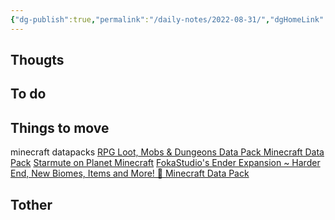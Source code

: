 ```yaml
---
{"dg-publish":true,"permalink":"/daily-notes/2022-08-31/","dgHomeLink":true,"dgPassFrontmatter":false}
---
```


## Thougts



## To do



## Things to move

minecraft datapacks
[RPG Loot, Mobs & Dungeons Data Pack Minecraft Data Pack](https://www.planetminecraft.com/data-pack/rpg-loot-data-pack/)
[Starmute on Planet Minecraft](https://www.planetminecraft.com/member/starmute/)
[FokaStudio's Ender Expansion ~ Harder End, New Biomes, Items and More! 🌌 Minecraft Data Pack](https://www.planetminecraft.com/data-pack/fokastudio-s-ender-expansion)


## Tother



